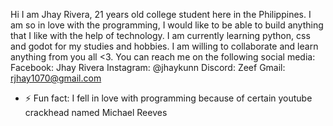 Hi I am Jhay Rivera, 21 years old college student here in the Philippines.
I am so in love with the programming, I would like to be able to build anything that I like with the help of technology.
I am currently learning python, css and godot for my studies and hobbies.
I am willing to collaborate and learn anything from you all <3.
You can reach me on the following social media:
Facebook:  Jhay Rivera
Instagram: @jhaykunn
Discord: Zeef
Gmail: rjhay1070@gmail.com
- ⚡ Fun fact: I fell in love with programming because of certain youtube crackhead named Michael Reeves 

<!---
Jhay1212/Jhay1212 is a ✨ special ✨ repository because its `README.md` (this file) appears on your GitHub profile.
You can click the Preview link to take a look at your changes.
--->
